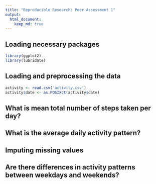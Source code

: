 ```yaml
---
title: "Reproducible Research: Peer Assessment 1"
output: 
  html_document:
    keep_md: true
---
```



## Loading necessary packages

```r
library(ggplot2)
library(lubridate)
```


## Loading and preprocessing the data

```r
activity <- read.csv('activity.csv')
activity$date <- as.POSIXct(activity$date)
```




## What is mean total number of steps taken per day?



## What is the average daily activity pattern?



## Imputing missing values



## Are there differences in activity patterns between weekdays and weekends?
